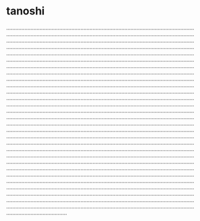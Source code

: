 # tanoshi

....................................................................................................................................................................................................................................................................................................................................................................................................................................................................................................................................................................................................................................................................................................................................................................................................................................................................................................................................................................................................................................................................................................................................................................................................................................................................................................................................................................................................................................................................................................................................................................................................................................................................................................................................................................................................................................................................................................................................................................................................................................................................................................................................................................................................................................................................................................................................................................................................................................................................................................................................................................................................................................................................................................................................................................................................................................................................................................................................................................................................................................................................................................................................................................................................................................................................................................................................................................................................................................................................................................................................................................................................................................................................................................................................................................................